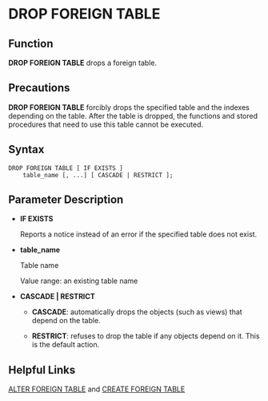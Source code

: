 # DROP FOREIGN TABLE<a name="EN-US_TOPIC_0272283422"></a>

## Function<a name="section57611418144918"></a>

**DROP FOREIGN TABLE**  drops a foreign table.

## Precautions<a name="section67466306494"></a>

**DROP FOREIGN TABLE**  forcibly drops the specified table and the indexes depending on the table. After the table is dropped, the functions and stored procedures that need to use this table cannot be executed.

## Syntax<a name="section20143164116497"></a>

```
DROP FOREIGN TABLE [ IF EXISTS ] 
    table_name [, ...] [ CASCADE | RESTRICT ];
```

## Parameter Description<a name="section4910646204920"></a>

-   **IF EXISTS**

    Reports a notice instead of an error if the specified table does not exist.

-   **table\_name**

    Table name

    Value range: an existing table name

-   **CASCADE | RESTRICT**

    -   **CASCADE**: automatically drops the objects \(such as views\) that depend on the table.

    -   **RESTRICT**: refuses to drop the table if any objects depend on it. This is the default action.



## Helpful Links<a name="section1811945514913"></a>

[ALTER FOREIGN TABLE](alter-foreign-table.md)  and  [CREATE FOREIGN TABLE](create-foreign-table.md)

